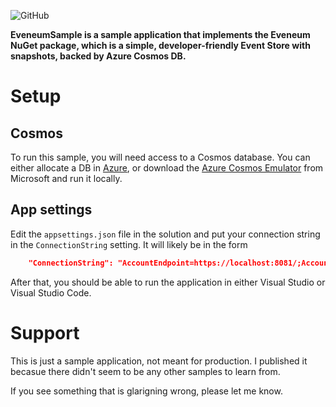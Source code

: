 ![GitHub](https://img.shields.io/github/license/mashape/apistatus.svg?style=popout)

**EveneumSample is a sample application that implements the Eveneum NuGet package, which is a simple, developer-friendly Event Store with snapshots, backed by Azure Cosmos DB.**

# Setup

## Cosmos
To run this sample, you will need access to a Cosmos database.  You can either allocate a DB in [Azure](https://azure.microsoft.com/en-us/services/cosmos-db/), or download the [Azure Cosmos Emulator](https://docs.microsoft.com/en-us/azure/cosmos-db/local-emulator) from Microsoft and run it locally.

## App settings

Edit the `appsettings.json` file in the solution and put your connection string in the `ConnectionString` setting.  It will likely be in the form

``` json
    "ConnectionString": "AccountEndpoint=https://localhost:8081/;AccountKey=C...="
```

After that, you should be able to run the application in either Visual Studio or Visual Studio Code.

# Support

This is just a sample application, not meant for production.  I published it becasue there didn't seem to be any other samples to learn from.

If you see something that is glarigning wrong, please let me know.